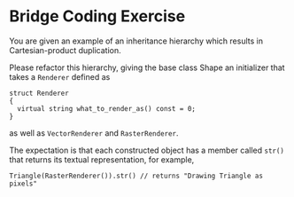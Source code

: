 # Bridge Coding Exercise
You are given an example of an inheritance hierarchy which results in Cartesian-product duplication.

Please refactor this hierarchy, giving the base class Shape  an initializer that takes a `Renderer` defined as
```
struct Renderer
{
  virtual string what_to_render_as() const = 0;
}
```
as well as `VectorRenderer` and `RasterRenderer`.

The expectation is that each constructed object has a member called `str()` that returns its textual representation, for example,
```
Triangle(RasterRenderer()).str() // returns "Drawing Triangle as pixels"
```